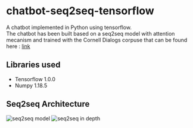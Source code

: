 # chatbot-seq2seq-tensorflow

A chatbot implemented in Python using tensorflow.  
The chatbot has been built based on a seq2seq model with attention mecanism and trained with the Cornell Dialogs corpuse that can be found here : [link](http://www.cs.cornell.edu/~cristian/Cornell_Movie-Dialogs_Corpus.html)

## Libraries used
  * Tensorflow 1.0.0
  * Numpy 1.18.5

## Seq2seq Architecture 

![seq2seq model](https://miro.medium.com/max/3972/1*1JcHGUU7rFgtXC_mydUA_Q.jpeg)
![seq2seq in depth](https://miro.medium.com/max/691/1*5nvwJsH4EfONv_fdKNvobA.png)
